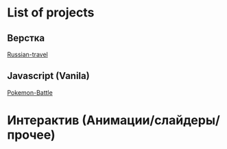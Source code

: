 # List of projects

## Верстка
[Russian-travel](https://github.com/KazakovAS/russian-travel)

## Javascript (Vanila)
[Pokemon-Battle](https://github.com/KazakovAS/Pokemon-Battle)

# Интерактив (Анимации/слайдеры/прочее)
